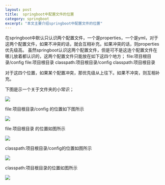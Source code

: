 ```yaml
---
layout: post
title:  springboot中配置文件的位置
category: springboot
excerpt: "本文主要介绍springboot中配置文件的位置"
---
```

在springboot中默认只认识两个配置文件，一个是properties，一个是yml，对于这两个配置文件，如果不冲突的话，就会互相补充。如果冲突的话，则properties优先级高。
虽然springboot认识这两个配置文件，但是可不是这连个配置文件在哪儿放着都认识的，这两个配置文件只能放在如下这四个地方；
file:项目根目录/config
file:项目根目录
classpath:项目根目录/config
classpath:项目根目录

对于这四个位置，如果某个配置冲突，那优先级从上往下。如果不冲突，则互相补充。

下图是示一个关于文件夹的小常识；

![](https://img-blog.csdnimg.cn/20200309231056542.png)

file:项目根目录/config 的位置如下图所示 

![](https://img-blog.csdnimg.cn/20200309232405478.png)

file:项目根目录 的位置如图所示 

![](https://img-blog.csdnimg.cn/20200309232707979.png)

classpath:项目根目录/config的位置如图所示 

![](https://img-blog.csdnimg.cn/20200309233137641.png)

classpath:项目根目录的位置如图所示 

![](https://img-blog.csdnimg.cn/20200309233444357.png)

